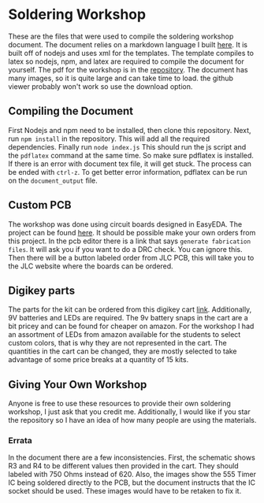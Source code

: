 # Soldering Workshop
These are the files that were used to compile the soldering workshop document. The document
relies on a markdown language I built [here](https://github.com/Henguin1001/Hentex). It is built
off of nodejs and uses xml for the templates. The template compiles to latex so nodejs, npm, and latex are
required to compile the document for yourself. The pdf for the workshop is in the [repository](https://github.com/FSUInnovationHub/Soldering-Workshop/blob/master/document_output.pdf).
The document has many images, so it is quite large and can take time to load. the github viewer probably won't work so use the download option.

## Compiling the Document
First Nodejs and npm need to be installed, then clone this repository.
Next, run `npm install` in the repository. This will add all the required dependencies. Finally run  `node index.js`
This should run the js script and the `pdflatex` command at the same time. So make sure
pdflatex is installed. If there is an error with document tex file, it will get stuck. The process can be ended with `ctrl-z`.
To get better error information, pdflatex can be run on the `document_output` file.

## Custom PCB
The workshop was done using circuit boards designed in EasyEDA. The project can be found [here](https://easyeda.com/henguin1001/soldering-workshop). It should
be possible make your own orders from this project. In the pcb editor there is a link that says `generate fabrication files`. It will ask you if you want to do a DRC check. You can ignore this. Then there will be a button labeled order from JLC PCB, this will take you to the JLC website where the boards can be ordered.

## Digikey parts
The parts for the kit can be ordered from this digikey cart [link](https://www.digikey.com/short/p7cw2n). Additionally, 9V batteries and LEDs
are required. The 9v battery snaps in the cart are a bit pricey and can be found for cheaper on amazon. For the workshop I had an assortment of LEDs from amazon available for the students to select custom colors, that is why they are not represented in the cart. The quantities in the cart can be changed, they are mostly selected to take advantage of some price breaks at a quantity of 15 kits.

## Giving Your Own Workshop
Anyone is free to use these resources to provide their own soldering workshop, I just ask that you credit me. Additionally, I would like if you star the
repository so I have an idea of how many people are using the materials.

### Errata
In the document there are a few inconsistencies. First, the schematic shows R3 and R4 to be different values then provided in the cart.
They should labeled with 750 Ohms instead of 620. Also, the images show the 555 Timer IC being soldered directly to the PCB, but the document instructs that
the IC socket should be used. These images would have to be retaken to fix it.
